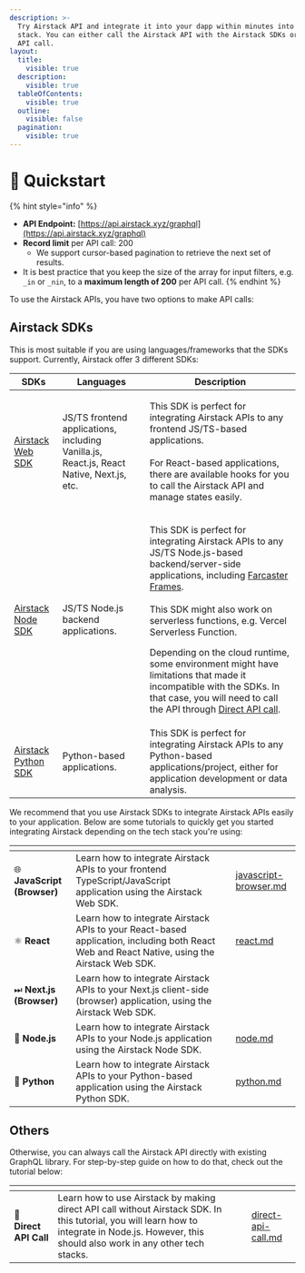 ```yaml
---
description: >-
  Try Airstack API and integrate it into your dapp within minutes into your tech
  stack. You can either call the Airstack API with the Airstack SDKs or direct
  API call.
layout:
  title:
    visible: true
  description:
    visible: true
  tableOfContents:
    visible: true
  outline:
    visible: false
  pagination:
    visible: true
---
```


# 🚀 Quickstart

{% hint style="info" %}
* **API Endpoint:** [https://api.airstack.xyz/graphql](https://api.airstack.xyz/graphql)
* **Record limit** per API call: 200
  * We support cursor-based pagination to retrieve the next set of results.
* It is best practice that you keep the size of the array for input filters, e.g. `_in` or `_nin`, to a **maximum length of 200** per API call.
{% endhint %}

To use the Airstack APIs, you have two options to make API calls:

## Airstack SDKs

This is most suitable if you are using languages/frameworks that the SDKs support. Currently, Airstack offer 3 different SDKs:

| SDKs                                                                       | Languages                                                                                 | Description                                                                                                                                                                                                                                                                                                                                                                                                                                                                                                                                                     |
| -------------------------------------------------------------------------- | ----------------------------------------------------------------------------------------- | --------------------------------------------------------------------------------------------------------------------------------------------------------------------------------------------------------------------------------------------------------------------------------------------------------------------------------------------------------------------------------------------------------------------------------------------------------------------------------------------------------------------------------------------------------------- |
| [Airstack Web SDK](../../web-sdk-reference/overview.md)                    | JS/TS frontend applications, including Vanilla.js, React.js,  React Native, Next.js, etc. | <p>This SDK is perfect for integrating Airstack APIs to any frontend JS/TS-based applications.<br><br>For React-based applications, there are available hooks for you to call the Airstack API and manage states easily.</p>                                                                                                                                                                                                                                                                                                                                    |
| [Airstack Node SDK](../../nodejs-sdk-reference/overview.md)                | JS/TS Node.js backend applications.                                                       | <p>This SDK is perfect for integrating Airstack APIs to any JS/TS Node.js-based backend/server-side applications, including <a href="https://docs.farcaster.xyz/reference/frames/spec#data-structures">Farcaster Frames</a>.<br><br>This SDK might also work on serverless functions, e.g. Vercel Serverless Function. </p><p></p><p>Depending on the cloud runtime, some environment might have limitations that made it incompatible with the SDKs. In that case, you will need to call the API through <a href="direct-api-call.md">Direct API call</a>.</p> |
| [Airstack Python SDK](https://github.com/Airstack-xyz/airstack-python-sdk) | Python-based applications.                                                                | This SDK is perfect for integrating Airstack APIs to any Python-based applications/project, either for application development or data analysis.                                                                                                                                                                                                                                                                                                                                                                                                                |

We recommend that you use Airstack SDKs to integrate Airstack APIs easily to your application. Below are some tutorials to quickly get you started integrating Airstack depending on the tech stack you're using:

<table data-view="cards"><thead><tr><th></th><th></th><th></th><th data-hidden data-card-target data-type="content-ref"></th></tr></thead><tbody><tr><td><span data-gb-custom-inline data-tag="emoji" data-code="1f310">🌐</span> <strong>JavaScript (Browser)</strong></td><td>Learn how to integrate Airstack APIs to your frontend TypeScript/JavaScript application using the Airstack Web SDK.</td><td></td><td><a href="javascript-browser.md">javascript-browser.md</a></td></tr><tr><td><span data-gb-custom-inline data-tag="emoji" data-code="269b">⚛</span> <strong>React</strong></td><td>Learn how to integrate Airstack APIs to your React-based application, including both React Web and React Native, using the Airstack Web SDK.</td><td></td><td><a href="react.md">react.md</a></td></tr><tr><td><span data-gb-custom-inline data-tag="emoji" data-code="23ed">⏭</span> <strong>Next.js (Browser)</strong></td><td>Learn how to integrate Airstack APIs to your Next.js client-side (browser) application, using the Airstack Web SDK.</td><td></td><td></td></tr><tr><td><span data-gb-custom-inline data-tag="emoji" data-code="1f5fc">🗼</span> <strong>Node.js</strong></td><td>Learn how to integrate Airstack APIs to your Node.js application using the Airstack Node SDK.</td><td></td><td><a href="node.md">node.md</a></td></tr><tr><td><span data-gb-custom-inline data-tag="emoji" data-code="1f40d">🐍</span> <strong>Python</strong></td><td>Learn how to integrate Airstack APIs to your Python-based application using the Airstack Python SDK.</td><td></td><td><a href="python.md">python.md</a></td></tr></tbody></table>

## Others

Otherwise, you can always call the Airstack API directly with existing GraphQL library. For step-by-step guide on how to do that, check out the tutorial below:

<table data-view="cards"><thead><tr><th></th><th></th><th></th><th data-hidden data-card-target data-type="content-ref"></th></tr></thead><tbody><tr><td><span data-gb-custom-inline data-tag="emoji" data-code="1f3af">🎯</span> <strong>Direct API Call</strong></td><td>Learn how to use Airstack by making direct API call without Airstack SDK. In this tutorial, you will learn how to integrate in Node.js. However, this should also work in any other tech stacks.</td><td></td><td><a href="direct-api-call.md">direct-api-call.md</a></td></tr></tbody></table>
